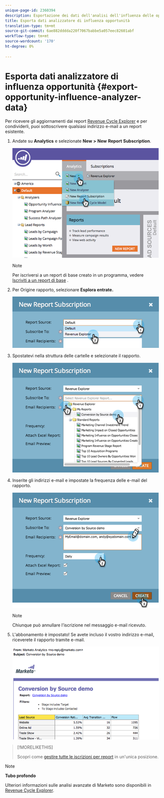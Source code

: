 ```yaml
---
unique-page-id: 2360394
description: Esportazione dei dati dell'analisi dell'influenza delle opportunità - Marketo Docs - Documentazione del prodotto
title: Esporta dati analizzatore di influenza opportunità
translation-type: tm+mt
source-git-commit: 6ae882dddda220f7067babbe5a057eec82601abf
workflow-type: tm+mt
source-wordcount: '170'
ht-degree: 0%

---
```



# Esporta dati analizzatore di influenza opportunità {#export-opportunity-influence-analyzer-data}

Per ricevere gli aggiornamenti dai report [Revenue Cycle Explorer](https://docs.marketo.com/display/docs/revenue+cycle+analytics) e per condividerli, puoi sottoscrivere qualsiasi indirizzo e-mail a un report esistente.

1. Andate su **Analytics** e selezionate **New** **>** **New** **Report** **Subscription**.

   ![](assets/image2014-9-17-12-3a40-3a46.png)

   >[!NOTE]
   >
   >Per iscriversi a un report di base creato in un programma, vedere [Iscriviti a un report di base](../../../../product-docs/reporting/basic-reporting/report-subscriptions/subscribe-to-a-basic-report.md) .

1. Per Origine rapporto, selezionare **Esplora entrate.**

   ![](assets/image2014-9-17-12-3a42-3a15.png)

1. Spostatevi nella struttura delle cartelle e selezionate il rapporto.

   ![](assets/image2014-9-17-12-3a42-3a24.png)

1. Inserite gli indirizzi e-mail e impostate la frequenza delle e-mail del rapporto.

   ![](assets/image2014-9-17-12-3a42-3a29.png)

   >[!NOTE]
   >
   >Chiunque può annullare l’iscrizione nel messaggio e-mail ricevuto.

1. L&#39;abbonamento è impostato! Se avete incluso il vostro indirizzo e-mail, riceverete il rapporto tramite e-mail.

   ![](assets/image2014-9-17-12-3a42-3a53.png)

>[!MORELIKETHIS]
>
>Scopri come [gestire tutte le iscrizioni per report](../../../../product-docs/reporting/basic-reporting/report-subscriptions/manage-report-subscriptions.md) in un&#39;unica posizione.

>[!NOTE]
>
>**Tubo profondo**
>
>Ulteriori informazioni sulle analisi avanzate di Marketo sono disponibili in [Revenue Cycle Explorer](https://docs.marketo.com/display/docs/revenue+cycle+analytics).

